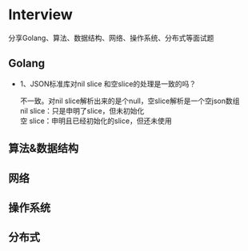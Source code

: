 # Interview

分享Golang、算法、数据结构、网络、操作系统、分布式等面试题

## Golang

- 1、JSON标准库对nil slice 和空slice的处理是一致的吗？

   不一致。对nil slice解析出来的是个null，空slice解析是一个空json数组<br>
   nil slice：只是申明了slice，但未初始化<br>
   空 slice：申明且已经初始化的slice，但还未使用<br>

## 算法&数据结构


## 网络


## 操作系统


## 分布式
